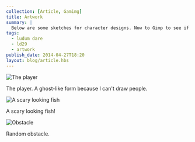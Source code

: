 ```yaml
---
collection: [Article, Gamimg]
title: Artwork
summary: |
  Below are some sketches for character designs. Now to Gimp to see if I can reproduce them for the game.
tags: 
  - ludum dare
  - ld29
  - artwork
publish_date: 2014-04-27T18:20
layout: blog/article.hbs
---
```


![The player](/media/img/swimmer.jpg)

The player. A ghost-like form because I can't draw people.

![A scary looking fish](/media/img/fish-drawing.jpg)

A scary looking fish!

![Obstacle](/media/img/log.jpg)

Random obstacle.
